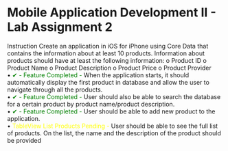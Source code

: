 # Mobile Application Development II - Lab Assignment 2

Instruction
Create an application in iOS for iPhone using Core Data that contains the information about at least 10 products. Information about products should have at least the following information:
o
Product ID
o
Product Name
o
Product Description
o
Product Price
o
Product Provider <br />
•
<span style="color: green"> ✔  - Feature Completed - </span>  When the application starts, it should automatically display the first product in database and allow the user to navigate through all the products.<br />
•
<span style="color: green"> ✔  - Feature Completed - </span> User should also be able to search the database for a certain product by product name/product description.<br />
•
<span style="color: green"> ✔  - Feature Completed - </span> User should be able to add new product to the application.<br />
•
<span style="color: yellow">  TableView List Products Pending - </span>  User should be able to see the full list of products. On the list, the name and the description of the product should be provided<br />
